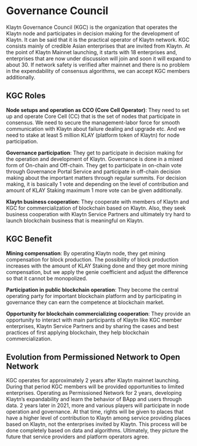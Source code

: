 # Governance Council

Klaytn Governance Council \(KGC\) is the organization that operates the Klaytn node and participates in decision making for the development of Klaytn. It can be said that it is the practical operator of Klaytn network. KGC consists mainly of credible Asian enterprises that are invited from Klaytn. At the point of Klaytn Mainnet launching, it starts with 18 enterprises and, enterprises that are now under discussion will join and soon it will expand to about 30. If network safety is verified after mainnet and there is no problem in the expendability of consensus algorithms, we can accept KGC members additionally.

## KGC Roles

**Node setups and operation as CCO \(Core Cell Operator\)**: They need to set up and operate Core Cell \(CC\) that is the set of nodes that participate in consensus. We need to secure the management-labor force for smooth communication with Klaytn about failure dealing and upgrade etc. And we need to stake at least 5 million KLAY \(platform token of Klaytn\) for node participation.

**Governance participation**: They get to participate in decision making for the operation and development of Klaytn. Governance is done in a mixed form of On-chain and Off-chain. They get to participate in on-chain vote through Governance Portal Service and participate in off-chain decision making about the important matters through regular summits. For decision making, it is basically 1 vote and depending on the level of contribution and amount of KLAY Staking maximum 1 more vote can be given additionally.

**Klaytn business cooperation:** They cooperate with members of Klaytn and KGC for commercialization of blockchain based on Klaytn. Also, they seek business cooperation with Klaytn Service Partners and ultimately try hard to launch blockchain business that is meaningful on Klaytn.

## KGC Benefit

**Mining compensation**: By operating Klaytn node, they get mining compensation for block production. The possibility of block production increases with the amount of KLAY Staking done and they get more mining compensation, but we apply the genie coefficient and adjust the difference so that it cannot be monopolized.

**Participation in public blockchain operation**: They become the central operating party for important blockchain platform and by participating in governance they can earn the competence at blockchain market.

**Opportunity for blockchain commercializing cooperation**: They provide an opportunity to interact with main participants of Klaytn like KGC member enterprises, Klaytn Service Partners and by sharing the cases and best practices of first applying blockchain, they help blockchain commercialization.

## Evolution from Permissioned Network to Open Network

KGC operates for approximately 2 years after Klaytn mainnet launching. During that period KGC members will be provided opportunities to limited enterprises. Operating as Permissioned Network for 2 years, developing Klaytn’s expandability and learn the behavior of BApp and users through data. 2 years later in 2021, more and various players will participate in node operation and governance. At that time, rights will be given to places that have a higher level of contribution to Klaytn among service providing places based on Klaytn, not the enterprises invited by Klaytn. This process will be done completely based on data and algorithms. Ultimately, they picture the future that service providers and platform operators agree.

